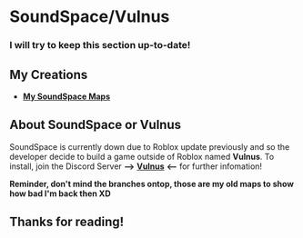 # **SoundSpace/Vulnus**
### I will try to keep this section up-to-date!

## My Creations

* [**My SoundSpace Maps**](https://drive.google.com/drive/u/0/folders/1JhFJgMxlIxOloVbnkaiNpsY66UDscdh3)

## About SoundSpace or Vulnus
SoundSpace is currently down due to Roblox update previously and so the developer decide to build a game outside of Roblox named **Vulnus**. To install, join the Discord Server **-->** [**Vulnus**](https://discord.gg/w3PdcaG) **<--** for further infomation!

**Reminder, don't mind the branches ontop, those are my old maps to show how bad I'm back then XD**

## **Thanks for reading!**


